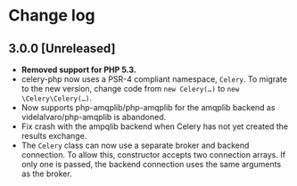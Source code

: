 # Change log

## 3.0.0 [Unreleased]
- **Removed support for PHP 5.3.**
- celery-php now uses a PSR-4 compliant namespace, `Celery`. To migrate to the
  new version, change code from `new Celery(…)` to `new \Celery\Celery(…)`.
- Now supports php-amqplib/php-amqplib for the amqplib backend as
  videlalvaro/php-amqplib is abandoned.
- Fix crash with the ampqlib backend when Celery has not yet created the
  results exchange.
- The `Celery` class can now use a separate broker and backend connection. To
  allow this, constructor accepts two connection arrays. If only one is passed,
  the backend connection uses the same arguments as the broker.
